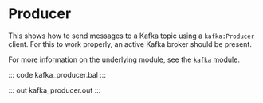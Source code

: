# Producer

This shows how to send messages to a Kafka topic using a `kafka:Producer` client. For this to work properly, an active Kafka broker should be present.

For more information on the underlying module, see the [`kafka` module](https://lib.ballerina.io/ballerinax/kafka/latest).

::: code kafka_producer.bal :::

::: out kafka_producer.out :::
